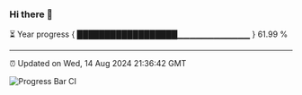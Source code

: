 ### Hi there 👋

⏳ Year progress { ██████████████████▁▁▁▁▁▁▁▁▁▁▁▁ } 61.99 %

---

⏰ Updated on Wed, 14 Aug 2024 21:36:42 GMT

![Progress Bar CI](https://github.com/IshwaranRudhara/GIT-ACTION/workflows/Progress%20Bar%20CI/badge.svg)
